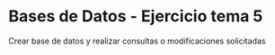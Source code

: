 # Bases de Datos - Ejercicio tema 5

Crear base de datos y realizar consultas o modificaciones solicitadas